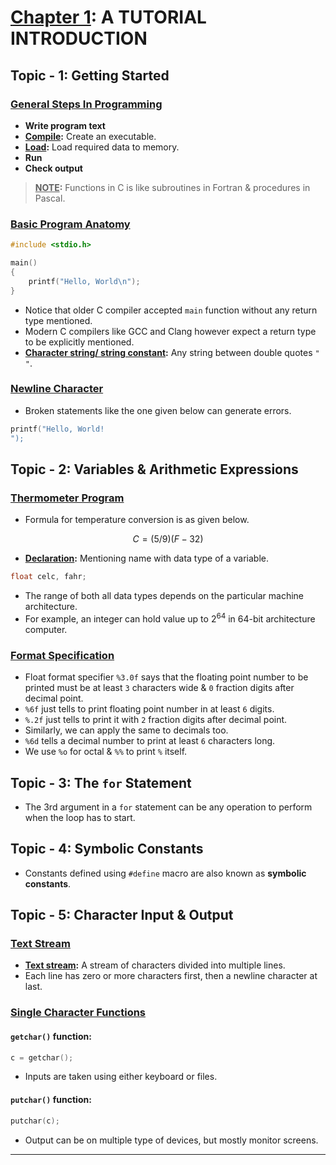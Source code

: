 # <u>Chapter 1</u>: A TUTORIAL INTRODUCTION





## **Topic - 1: Getting Started**

### <u>General Steps In Programming</u>

- **Write program text**
- **<u>Compile</u>:** Create an executable.
- **<u>Load</u>:** Load required data to memory.
- **Run**
- **Check output**

> **<u>NOTE</u>:**
> Functions in C is like subroutines in Fortran & procedures in Pascal.


### <u>Basic Program Anatomy</u>

```c
#include <stdio.h>

main()
{
	printf("Hello, World\n");
}
```

- Notice that older C compiler accepted `main` function without any return type mentioned.
- Modern C compilers like GCC and Clang however expect a return type to be explicitly mentioned.
- **<u>Character string/ string constant</u>:** Any string between double quotes `" "`.


### <u>Newline Character</u>

- Broken statements like the one given below can generate errors.

```c
printf("Hello, World!
");
```



## **Topic - 2: Variables & Arithmetic Expressions**

### <u>Thermometer Program</u>

- Formula for temperature conversion is as given below.

$$ C = (5/9)(F-32) $$

- **<u>Declaration</u>:** Mentioning name with data type of a variable.

```c
float celc, fahr;
```

- The range of both all data types depends on the particular machine architecture.
- For example, an integer can hold value up to $2^{64}$ in 64-bit architecture computer.


### <u>Format Specification</u>

- Float format specifier `%3.0f` says that the floating point number to be printed must be at least `3` characters wide & `0` fraction digits after decimal point.
- `%6f` just tells to print floating point number in at least `6` digits.
- `%.2f` just tells to print it with `2` fraction digits after decimal point.
- Similarly, we can apply the same to decimals too.
- `%6d` tells a decimal number to print at least `6` characters long.
- We use `%o` for octal & `%%` to print `%` itself.


## **Topic - 3: The `for` Statement**

- The 3rd argument in a `for` statement can be any operation to perform when the loop has to start.



## **Topic - 4: Symbolic Constants**

- Constants defined using `#define` macro are also known as **symbolic constants**.



## **Topic - 5: Character Input & Output**

### <u>Text Stream</u>

- **<u>Text stream</u>:** A stream of characters divided into multiple lines.
- Each line has zero or more characters first, then a newline character at last.


### <u>Single Character Functions</u>

#### `getchar()` function:

```c
c = getchar();
```

- Inputs are taken using either keyboard or files.

#### `putchar()` function:

```c
putchar(c);
```

- Output can be on multiple type of devices, but mostly monitor screens.

---
